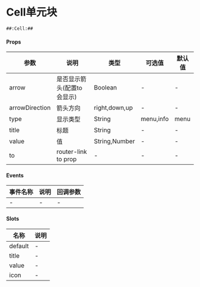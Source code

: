 # Cell单元块

```
##:Cell:##
```

#### Props
| 参数      | 说明    | 类型      | 可选值       | 默认值   |
|---------- |-------- |---------- |------------- |--------- |
| arrow     | 是否显示箭头(配置to会显示)   | Boolean  |   -       |    -    |
| arrowDirection     | 箭头方向   | right,down,up  |   -       |    -    |
| type     | 显示类型   | String  |   menu,info       |    menu    |
| title     | 标题   | String  |   -       |    -    |
| value     | 值   | String,Number  |   -       |    -    |
| to     | router-link to prop   | -  |   -       |    -    |

#### Events
| 事件名称 | 说明 | 回调参数 |
|---------|--------|---------|
| - | - | - |

#### Slots
| 名称 | 说明 | 
|---------|--------|
| default | - |
| title | - |
| value | - |
| icon | - |
